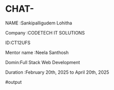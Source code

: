 # CHAT-

NAME :Sankipalligudem Lohitha

Company :CODETECH IT SOLUTIONS

ID:CT12UFS

Mentor name :Neela Santhosh

Domin:Full Stack Web Development

Duration :February 20th, 2025 to April 20th, 2025

#output
